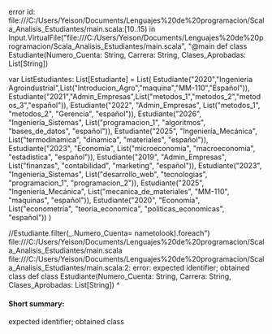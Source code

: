 error id: file:///C:/Users/Yeison/Documents/Lenguajes%20de%20programacion/Scala_Analisis_Estudiantes/main.scala:[10..15) in Input.VirtualFile("file:///C:/Users/Yeison/Documents/Lenguajes%20de%20programacion/Scala_Analisis_Estudiantes/main.scala", "@main
def class Estudiante(Numero_Cuenta: String, Carrera: String, Clases_Aprobadas: List[String])

var ListEstudiantes: List[Estudiante] = List(
    Estudiante("2020","Ingenieria Agroindustrial",List("Introducion_Agro","maquina","MM-110","Español")),
    Estudiante("2021","Admin_Empresas",List("metodos_1","metodos_2","metodos_3","español")),
    Estudiante("2022", "Admin_Empresas", List("metodos_1", "metodos_2", "Gerencia", "español")),
    Estudiante("2026", "Ingeniería_Sistemas", List("programacion_1", "algoritmos", "bases_de_datos", "español")),
    Estudiante("2025", "Ingeniería_Mecánica", List("termodinamica", "dinamica", "materiales", "español")),
    Estudiante("2023", "Economía", List("microeconomia", "macroeconomia", "estadistica", "español")),
    Estudiante("2019", "Admin_Empresas", List("finanzas", "contabilidad", "marketing", "español")),
    Estudiante("2023", "Ingeniería_Sistemas", List("desarrollo_web", "tecnologias", "programacion_1", "programacion_2")),
    Estudiante("2025", "Ingeniería_Mecánica", List("mecanica_de_materiales", "MM-110", "maquinas", "español")),
    Estudiante("2020", "Economía", List("econometría", "teoria_economica", "politicas_economicas", "español"))
)

//Estudiante.filter(_.Numero_Cuenta= nametolook).foreach")
file:///C:/Users/Yeison/Documents/Lenguajes%20de%20programacion/Scala_Analisis_Estudiantes/main.scala
file:///C:/Users/Yeison/Documents/Lenguajes%20de%20programacion/Scala_Analisis_Estudiantes/main.scala:2: error: expected identifier; obtained class
def class Estudiante(Numero_Cuenta: String, Carrera: String, Clases_Aprobadas: List[String])
    ^
#### Short summary: 

expected identifier; obtained class